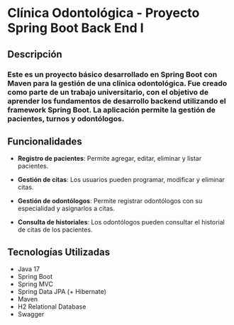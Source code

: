 # Clínica Odontológica - Proyecto Spring Boot Back End I

## Descripción
### Este es un proyecto básico desarrollado en Spring Boot con Maven para la gestión de una clínica odontológica. Fue creado como parte de un trabajo universitario, con el objetivo de aprender los fundamentos de desarrollo backend utilizando el framework Spring Boot. La aplicación permite la gestión de pacientes, turnos y odontólogos.



## Funcionalidades
- **Registro de pacientes**: Permite agregar, editar, eliminar y listar pacientes.

- **Gestión de citas**: Los usuarios pueden programar, modificar y eliminar citas.
- **Gestión de odontólogos**: Permite registrar odontólogos con su especialidad y asignarlos a citas.
- **Consulta de historiales**: Los odontólogos pueden consultar el historial de citas de los pacientes.



## Tecnologías Utilizadas
- Java 17
- Spring Boot
- Spring MVC
- Spring Data JPA (+ Hibernate)
- Maven
- H2 Relational Database
- Swagger

  
